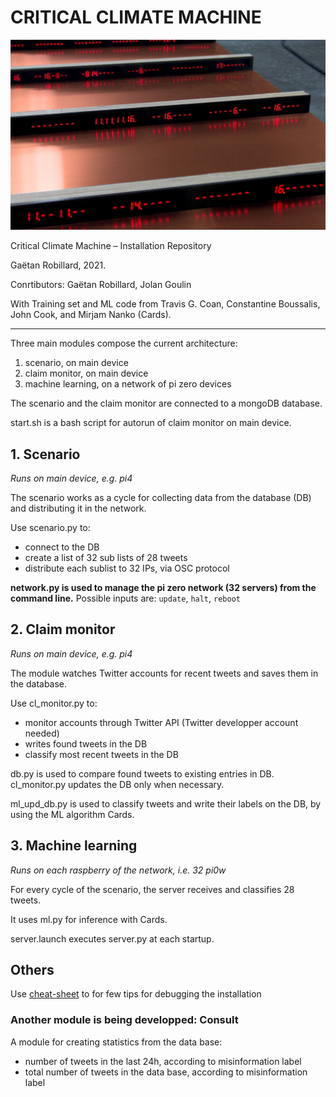 # CRITICAL CLIMATE MACHINE

![installation detail](ccm.jpg)

Critical Climate Machine – Installation Repository

Gaëtan Robillard, 2021.

Conrtibutors: Gaëtan Robillard, Jolan Goulin

With Training set and ML code from Travis G. Coan, Constantine Boussalis, John Cook, and Mirjam Nanko (Cards).

--------------------------------------------------------

Three main modules compose the current architecture:

1. scenario, on main device
2. claim monitor, on main device
3. machine learning, on a network of pi zero devices

The scenario and the claim monitor are connected to a mongoDB database.

start.sh is a bash script for autorun of claim monitor on main device.

## 1. Scenario

*Runs on main device, e.g. pi4*

The scenario works as a cycle for collecting data from the database (DB) and distributing it in the network.

Use scenario.py to:

- connect to the DB
- create a list of 32 sub lists of 28 tweets
- distribute each sublist to 32 IPs, via OSC protocol

**network.py is used to manage the pi zero network (32 servers) from the command line.**
Possible inputs are: `update`, `halt`, `reboot`

## 2. Claim monitor

*Runs on main device, e.g. pi4*

The module watches Twitter accounts for recent tweets and saves them in the database.

Use cl_monitor.py to:

- monitor accounts through Twitter API (Twitter developper account needed)
- writes found tweets in the DB
- classify most recent tweets in the DB

db.py is used to compare found tweets to existing entries in DB. cl_monitor.py updates the DB only when necessary.

ml_upd_db.py is used to classify tweets and write their labels on the DB, by using the ML algorithm Cards.

## 3. Machine learning

*Runs on each raspberry of the network, i.e. 32 pi0w*

For every cycle of the scenario, the server receives and classifies 28 tweets.

It uses ml.py for inference with Cards. 

server.launch executes server.py at each startup.

## Others

Use [cheat-sheet](cheat-sheet.md) to for few tips for debugging the installation

### Another module is being developped: Consult

A module for creating statistics from the data base:

- number of tweets in the last 24h, according to misinformation label
- total number of tweets in the data base, according to misinformation label
